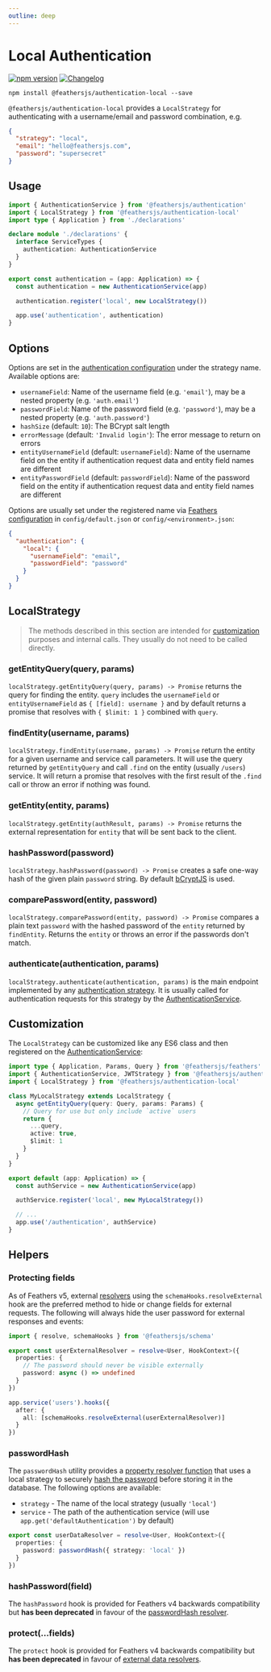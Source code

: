 ```yaml
---
outline: deep
---
```


# Local Authentication

<Badges>

[![npm version](https://img.shields.io/npm/v/@feathersjs/authentication-local.svg?style=flat-square)](https://www.npmjs.com/package/@feathersjs/authentication-local)
[![Changelog](https://img.shields.io/badge/changelog-.md-blue.svg?style=flat-square)](https://github.com/feathersjs/feathers/blob/dove/packages/authentication-local/CHANGELOG.md)

</Badges>

```
npm install @feathersjs/authentication-local --save
```

`@feathersjs/authentication-local` provides a `LocalStrategy` for authenticating with a username/email and password combination, e.g.

```json
{
  "strategy": "local",
  "email": "hello@feathersjs.com",
  "password": "supersecret"
}
```

## Usage

```ts
import { AuthenticationService } from '@feathersjs/authentication'
import { LocalStrategy } from '@feathersjs/authentication-local'
import type { Application } from './declarations'

declare module './declarations' {
  interface ServiceTypes {
    authentication: AuthenticationService
  }
}

export const authentication = (app: Application) => {
  const authentication = new AuthenticationService(app)

  authentication.register('local', new LocalStrategy())

  app.use('authentication', authentication)
}
```

## Options

Options are set in the [authentication configuration](./service.md#configuration) under the strategy name. Available options are:

- `usernameField`: Name of the username field (e.g. `'email'`), may be a nested property (e.g. `'auth.email'`)
- `passwordField`: Name of the password field (e.g. `'password'`), may be a nested property (e.g. `'auth.password'`)
- `hashSize` (default: `10`): The BCrypt salt length
- `errorMessage` (default: `'Invalid login'`): The error message to return on errors
- `entityUsernameField` (default: `usernameField`): Name of the username field on the entity if authentication request data and entity field names are different
- `entityPasswordField` (default: `passwordField`): Name of the password field on the entity if authentication request data and entity field names are different

Options are usually set under the registered name via [Feathers configuration](../configuration.md) in `config/default.json` or `config/<environment>.json`:

```json
{
  "authentication": {
    "local": {
      "usernameField": "email",
      "passwordField": "password"
    }
  }
}
```

## LocalStrategy

<BlockQuote type="info" label="Note">

The methods described in this section are intended for [customization](#customization) purposes and internal calls. They usually do not need to be called directly.

</BlockQuote>

### getEntityQuery(query, params)

`localStrategy.getEntityQuery(query, params) -> Promise` returns the query for finding the entity. `query` includes the `usernameField` or `entityUsernameField` as `{ [field]: username }` and by default returns a promise that resolves with `{ $limit: 1 }` combined with `query`.

### findEntity(username, params)

`localStrategy.findEntity(username, params) -> Promise` return the entity for a given username and service call parameters. It will use the query returned by `getEntityQuery` and call `.find` on the entity (usually `/users`) service. It will return a promise that resolves with the first result of the `.find` call or throw an error if nothing was found.

### getEntity(entity, params)

`localStrategy.getEntity(authResult, params) -> Promise` returns the external representation for `entity` that will be sent back to the client.

### hashPassword(password)

`localStrategy.hashPassword(password) -> Promise` creates a safe one-way hash of the given plain `password` string. By default [bCryptJS](https://www.npmjs.com/package/bcryptjs) is used.

### comparePassword(entity, password)

`localStrategy.comparePassword(entity, password) -> Promise` compares a plain text `password` with the hashed password of the `entity` returned by `findEntity`. Returns the `entity` or throws an error if the passwords don't match.

### authenticate(authentication, params)

`localStrategy.authenticate(authentication, params)` is the main endpoint implemented by any [authentication strategy](./strategy.md). It is usually called for authentication requests for this strategy by the [AuthenticationService](./service.md).

## Customization

The `LocalStrategy` can be customized like any ES6 class and then registered on the [AuthenticationService](./service.md):

```ts
import type { Application, Params, Query } from '@feathersjs/feathers'
import { AuthenticationService, JWTStrategy } from '@feathersjs/authentication'
import { LocalStrategy } from '@feathersjs/authentication-local'

class MyLocalStrategy extends LocalStrategy {
  async getEntityQuery(query: Query, params: Params) {
    // Query for use but only include `active` users
    return {
      ...query,
      active: true,
      $limit: 1
    }
  }
}

export default (app: Application) => {
  const authService = new AuthenticationService(app)

  authService.register('local', new MyLocalStrategy())

  // ...
  app.use('/authentication', authService)
}
```

## Helpers

### Protecting fields

As of Feathers v5, external [resolvers](../schema/resolvers.md) using the `schemaHooks.resolveExternal` hook are the preferred method to hide or change fields for external requests. The following will always hide the user password for external responses and events:

```ts
import { resolve, schemaHooks } from '@feathersjs/schema'

export const userExternalResolver = resolve<User, HookContext>({
  properties: {
    // The password should never be visible externally
    password: async () => undefined
  }
})

app.service('users').hooks({
  after: {
    all: [schemaHooks.resolveExternal(userExternalResolver)]
  }
})
```

### passwordHash

The `passwordHash` utility provides a [property resolver function](../schema//resolvers.md#property-resolvers) that uses a local strategy to securely [hash the password](#hashpassword-password) before storing it in the database. The following options are available:

- `strategy` - The name of the local strategy (usually `'local'`)
- `service` - The path of the authentication service (will use `app.get('defaultAuthentication')` by default)

```ts
export const userDataResolver = resolve<User, HookContext>({
  properties: {
    password: passwordHash({ strategy: 'local' })
  }
})
```

### hashPassword(field)

The `hashPassword` hook is provided for Feathers v4 backwards compatibility but **has been deprecated** in favour of the [passwordHash resolver](#passwordhash).

### protect(...fields)

The `protect` hook is provided for Feathers v4 backwards compatibility but **has been deprecated** in favour of [external data resolvers](../schema/resolvers.md).
